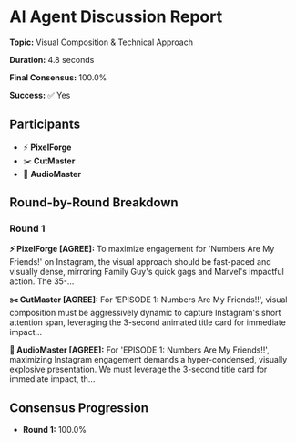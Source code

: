 # AI Agent Discussion Report

**Topic:** Visual Composition & Technical Approach

**Duration:** 4.8 seconds

**Final Consensus:** 100.0%

**Success:** ✅ Yes

## Participants

- ⚡ **PixelForge**
- ✂️ **CutMaster**
- 🎵 **AudioMaster**

## Round-by-Round Breakdown

### Round 1

**⚡ PixelForge [AGREE]:** To maximize engagement for 'Numbers Are My Friends!' on Instagram, the visual approach should be fast-paced and visually dense, mirroring Family Guy's quick gags and Marvel's impactful action. The 35-...

**✂️ CutMaster [AGREE]:** For 'EPISODE 1: Numbers Are My Friends!!', visual composition must be aggressively dynamic to capture Instagram's short attention span, leveraging the 3-second animated title card for immediate impact...

**🎵 AudioMaster [AGREE]:** For 'EPISODE 1: Numbers Are My Friends!!', maximizing Instagram engagement demands a hyper-condensed, visually explosive presentation. We must leverage the 3-second title card for immediate impact, th...

## Consensus Progression

- **Round 1:** 100.0%

